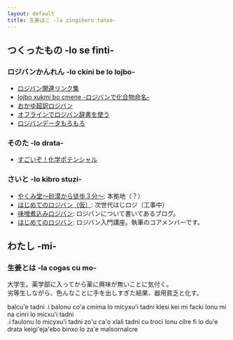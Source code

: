 ```yaml
---
layout: default
title: 生姜ばこ -la zingibero tanxe-
---
```


## つくったもの -lo se finti-

### ロジバンかんれん -lo ckini be lo lojbo-
<ul class="big">
<li><a href="article/jbo_links.html">ロジバン関連リンク集 </a></li>
<li><a href="article/jbo_chemical.html">lojbo xukmi bo cmene -ロジバンで化合物命名- </a></li>
<li ><a href="article/kaniuban/kaniuban_index.html">おかゆ超訳ロジバン</a></li>
<li ><a href="article/jbo_goldendict.html">オフラインでロジバン辞書を使う</a></li>
<li ><a href="article/jbo_file.html">ロジバンデータもろもろ</a></li>
</ul>

### そのた -lo drata-
<ul class="big">
<li ><a href="article/chemicalp.html">すごいぞ！化学ポテンシャル</a></li>
</ul>

### さいと -lo kibro stuzi-
<ul class="big">
<li ><a href="http://yakumido.blogspot.jp/">やくみ堂～砂漠から徒歩３分～</a>: 本拠地（？）</li>
<li><a href="/hajiloji/">はじめてのロジバン（仮）</a>: 次世代はじロジ（工事中）</li>
<li><a href="http://misonikomilojban.blogspot.jp/">味噌煮込みロジバン</a>: ロジバンについて書いてあるブログ。</li>
<li><a href="http://seesaawiki.jp/hajiloji/">はじめてのロジバン</a>: ロジバン入門講座。執筆のコアメンバーです。</li>
</ul>

<!--
<h3 >- じゃんく ぷよぐやむ -</h3>
<ul class="list1">
<li><a href="./js/canv.html">２つのバネに繋がれた物体の運動</a></li>
<li><a href="./js/randomass.html">ランダマス</a></li>
<li><a href="./js/crazyclock.html">crazy clock</a></li>
<li><a href="./js/mosaic.html">mosaic</a></li>
<li><a href="./js/cellautomata.html">ライフゲーム</a></li>
<li><a href="./js/ball.html">ボール</a></li>
<li><a href="./js/lifegame_mini.html">ライフゲーム - mini -</a></li>
<li><a href="./js/ball_att.html">ボールと戯れ</a></li>
<li><a href="./js/diffusion.html">拡散</a></li>
<li><a href="./js/turing.html">反応拡散方程式</a></li>
<li><a href=""></a></li>        
</ul>
-->

## わたし -mi-

### 生姜とは -la cogas cu mo-
<div class="box">
<p>大学生。薬学部に入ってから薬に興味が無いことに気付く。<br>
劣等生しながら、色んなことに手を出しすぎた結果、器用貧乏と化す。</p>

<p>balcu'e tadni .i balonu co'a cmima lo micyxu'i tadni klesi kei mi facki lonu mi na cinri lo micxu'i tadni<br>
.i faulonu lo micyxu'i tadni zo'u ca'o xlali tadni cu troci lonu cilre fi lo du'e drata keigi'eja'ebo binxo lo za'e malsornalcre</p>
</div>
